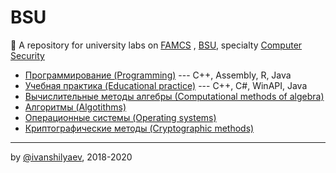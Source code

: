 
# BSU

🏦 A repository for university labs on [FAMCS](https://fpmi.bsu.by/en/main.aspx) , [BSU](https://www.bsu.by/en/main.aspx), specialty [Computer Security](https://fpmi.bsu.by/en/main.aspx?guid=24781)

 -  [Программирование (Programming)](https://github.com/ivanshilyaev/bsu/tree/master/programming) --- C++, Assembly, R, Java
 -  [Учебная практика (Educational practice)](https://github.com/ivanshilyaev/bsu/tree/master/educational_practice) --- C++, C#, WinAPI, Java
 - [Вычислительные методы алгебры (Сomputational methods of algebra)](https://github.com/ivanshilyaev/bsu/tree/master/computational_methods_of_algebra)
 - [Алгоритмы (Algotithms)](https://github.com/ivanshilyaev/bsu/tree/master/algotithms)
 - [Операционные системы (Operating systems)](https://github.com/ivanshilyaev/bsu/tree/master/operating_systems)
 - [Криптографические методы (Cryptographic methods)](https://github.com/ivanshilyaev/bsu/tree/master/cryptographic_methods)

---

by [@ivanshilyaev](https://github.com/ivanshilyaev), 2018-2020
